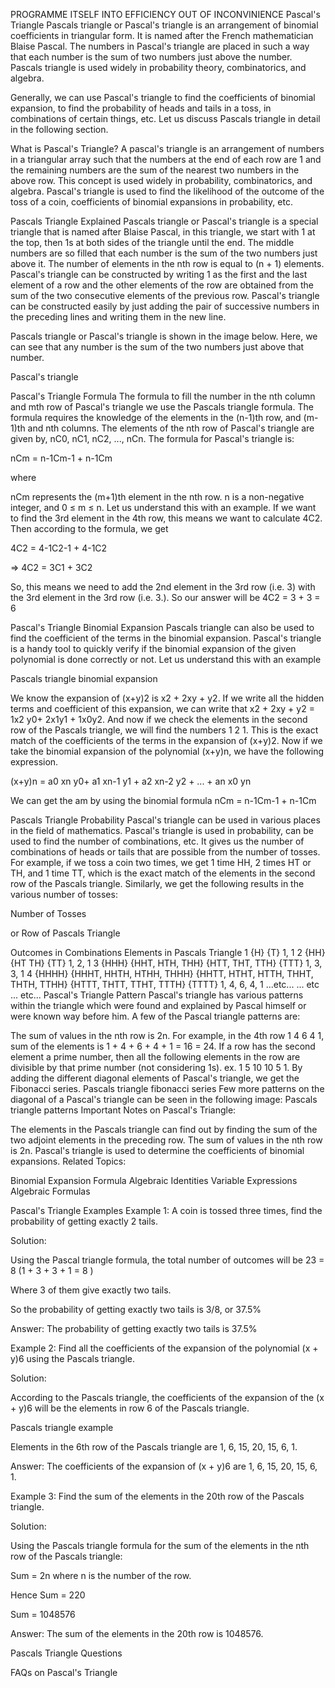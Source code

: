 PROGRAMME ITSELF INTO EFFICIENCY OUT OF INCONVINIENCE
Pascal's Triangle
Pascals triangle or Pascal's triangle is an arrangement of binomial coefficients in triangular form. It is named after the French mathematician Blaise Pascal. The numbers in Pascal's triangle are placed in such a way that each number is the sum of two numbers just above the number. Pascals triangle is used widely in probability theory, combinatorics, and algebra.

Generally, we can use Pascal's triangle to find the coefficients of binomial expansion, to find the probability of heads and tails in a toss, in combinations of certain things, etc. Let us discuss Pascals triangle in detail in the following section.

What is Pascal's Triangle?
A pascal's triangle is an arrangement of numbers in a triangular array such that the numbers at the end of each row are 1 and the remaining numbers are the sum of the nearest two numbers in the above row. This concept is used widely in probability, combinatorics, and algebra. Pascal's triangle is used to find the likelihood of the outcome of the toss of a coin, coefficients of binomial expansions in probability, etc.

Pascals Triangle Explained
Pascals triangle or Pascal's triangle is a special triangle that is named after Blaise Pascal, in this triangle, we start with 1 at the top, then 1s at both sides of the triangle until the end. The middle numbers are so filled that each number is the sum of the two numbers just above it. The number of elements in the nth row is equal to (n + 1) elements. Pascal's triangle can be constructed by writing 1 as the first and the last element of a row and the other elements of the row are obtained from the sum of the two consecutive elements of the previous row. Pascal's triangle can be constructed easily by just adding the pair of successive numbers in the preceding lines and writing them in the new line.

Pascals triangle or Pascal's triangle is shown in the image below. Here, we can see that any number is the sum of the two numbers just above that number.

Pascal's triangle

Pascal's Triangle Formula
The formula to fill the number in the nth column and mth row of Pascal's triangle we use the Pascals triangle formula. The formula requires the knowledge of the elements in the (n-1)th row, and (m-1)th and nth columns. The elements of the nth row of Pascal's triangle are given by, nC0, nC1, nC2, ..., nCn. The formula for Pascal's triangle is:

nCm = n-1Cm-1 + n-1Cm

where

nCm represents the (m+1)th element in the nth row.
n is a non-negative integer, and
0 ≤ m ≤ n.
Let us understand this with an example. If we want to find the 3rd element in the 4th row, this means we want to calculate 4C2. Then according to the formula, we get

4C2 = 4-1C2-1 + 4-1C2

⇒ 4C2 = 3C1 + 3C2

So, this means we need to add the 2nd element in the 3rd row (i.e. 3) with the 3rd element in the 3rd row (i.e. 3.). So our answer will be 4C2 = 3 + 3 = 6

Pascal's Triangle Binomial Expansion
Pascals triangle can also be used to find the coefficient of the terms in the binomial expansion. Pascal's triangle is a handy tool to quickly verify if the binomial expansion of the given polynomial is done correctly or not. Let us understand this with an example

Pascals triangle binomial expansion

We know the expansion of (x+y)2 is x2 + 2xy + y2. If we write all the hidden terms and coefficient of this expansion, we can write that x2 + 2xy + y2 = 1x2 y0+ 2x1y1 + 1x0y2. And now if we check the elements in the second row of the Pascals triangle, we will find the numbers 1 2 1. This is the exact match of the coefficients of the terms in the expansion of (x+y)2. Now if we take the binomial expansion of the polynomial (x+y)n, we have the following expression.

(x+y)n = a0 xn y0+ a1 xn-1 y1 + a2 xn-2 y2 + ... + an x0 yn

We can get the am by using the binomial formula nCm = n-1Cm-1 + n-1Cm

Pascals Triangle Probability
Pascal's triangle can be used in various places in the field of mathematics. Pascal's triangle is used in probability, can be used to find the number of combinations, etc. It gives us the number of combinations of heads or tails that are possible from the number of tosses. For example, if we toss a coin two times, we get 1 time HH, 2 times HT or TH, and 1 time TT, which is the exact match of the elements in the second row of the Pascals triangle. Similarly, we get the following results in the various number of tosses:

Number of Tosses

or Row of Pascals Triangle

Outcomes in Combinations	Elements in Pascals Triangle
1	{H}
{T}	1, 1
2	{HH}
{HT TH}
{TT}	1, 2, 1
3	{HHH}
{HHT, HTH, THH}
{HTT, THT, TTH}
{TTT}	1, 3, 3, 1
4	{HHHH}
{HHHT, HHTH, HTHH, THHH}
{HHTT, HTHT, HTTH, THHT, THTH, TTHH}
{HTTT, THTT, TTHT, TTTH}
{TTTT}	1, 4, 6, 4, 1
...etc...	... etc ...	etc...
Pascal's Triangle Pattern
Pascal's triangle has various patterns within the triangle which were found and explained by Pascal himself or were known way before him. A few of the Pascal triangle patterns are:

The sum of values in the nth row is 2n. For example, in the 4th row 1 4 6 4 1, sum of the elements is 1 + 4 + 6 + 4 + 1 = 16 = 24.
If a row has the second element a prime number, then all the following elements in the row are divisible by that prime number (not considering 1s). ex. 1 5 10 10 5 1.
By adding the different diagonal elements of Pascal's triangle, we get the Fibonacci series.
Pascals triangle fibonacci series
Few more patterns on the diagonal of a Pascal's triangle can be seen in the following image:
Pascals triangle patterns 
Important Notes on Pascal's Triangle:

The elements in the Pascals triangle can find out by finding the sum of the two adjoint elements in the preceding row.
The sum of values in the nth row is 2n.
Pascal's triangle is used to determine the coefficients of binomial expansions.
Related Topics:

Binomial Expansion Formula
Algebraic Identities
Variable Expressions
Algebraic Formulas
 

Pascal's Triangle Examples
Example 1: A coin is tossed three times, find the probability of getting exactly 2 tails.

Solution:

Using the Pascal triangle formula, the total number of outcomes will be 23 = 8 (1 + 3 + 3 + 1 = 8 )

Where 3 of them give exactly two tails.

So the probability of getting exactly two tails is 3/8, or 37.5%

Answer: The probability of getting exactly two tails is 37.5%

Example 2: Find all the coefficients of the expansion of the polynomial (x + y)6 using the Pascals triangle.

Solution:

According to the Pascals triangle, the coefficients of the expansion of the (x + y)6 will be the elements in row 6 of the Pascals triangle.

Pascals triangle example

Elements in the 6th row of the Pascals triangle are 1, 6, 15, 20, 15, 6, 1.

Answer: The coefficients of the expansion of (x + y)6 are 1, 6, 15, 20, 15, 6, 1.

Example 3: Find the sum of the elements in the 20th row of the Pascals triangle.

Solution:

Using the Pascals triangle formula for the sum of the elements in the nth row of the Pascals triangle:

Sum = 2n where n is the number of the row.

Hence Sum = 220

Sum = 1048576

Answer: The sum of the elements in the 20th row is 1048576.


Pascals Triangle Questions
 
 
 

FAQs on Pascal's Triangle

